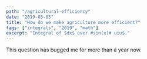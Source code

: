 ```yaml
---
path: "/agricultural-efficiency"
date: "2019-03-05"
title: "How do we make agriculture more efficient?"
tags: ["integrals", "2019", "math"]
excerpt: "Integral of $dx$ over #sin(x)# uiu$."
---
```


This question has bugged me for more than a year now.
